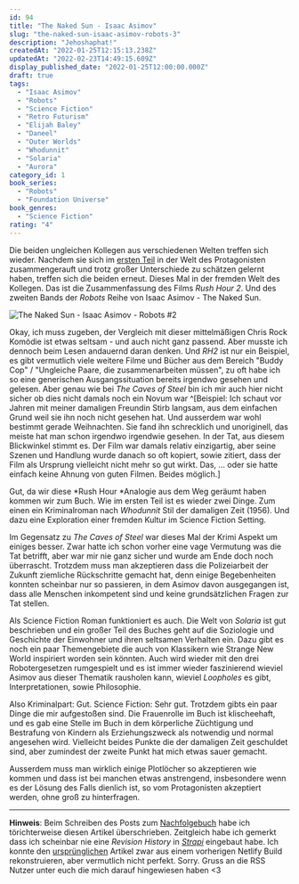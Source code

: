 ```yaml
---
id: 94
title: "The Naked Sun - Isaac Asimov"
slug: "the-naked-sun-isaac-asimov-robots-3"
description: "Jehoshaphat!"
createdAt: "2022-01-25T12:15:13.238Z"
updatedAt: "2022-02-23T14:49:15.609Z"
display_published_date: "2022-01-25T12:00:00.000Z"
draft: true
tags:
  - "Isaac Asimov"
  - "Robots"
  - "Science Fiction"
  - "Retro Futurism"
  - "Elijah Baley"
  - "Daneel"
  - "Outer Worlds"
  - "Whodunnit"
  - "Solaria"
  - "Aurora"
category_id: 1
book_series:
  - "Robots"
  - "Foundation Universe"
book_genres:
  - "Science Fiction"
rating: "4"
---
```


Die beiden ungleichen Kollegen aus verschiedenen Welten treffen sich wieder. Nachdem sie sich im [ersten Teil](https://www.flore.nz/blog/the-caves-of-steel-isaac-asimov) in der Welt des Protagonisten zusammengerauft und trotz großer Unterschiede zu schätzen gelernt haben, treffen sich die beiden erneut. Dieses Mal in der fremden Welt des Kollegen. Das ist die Zusammenfassung des Films *Rush Hour 2*. Und des zweiten Bands der *Robots* Reihe von Isaac Asimov - The Naked Sun.

![The Naked Sun - Isaac Asimov - Robots #2](https://res.cloudinary.com/dlsll9dkn/image/upload/v1643107316/photo_2022_01_25_11_41_34_0b02cc2484.jpg)

Okay, ich muss zugeben, der Vergleich mit dieser mittelmäßigen Chris Rock Komödie ist etwas seltsam - und auch nicht ganz passend. Aber musste ich dennoch beim Lesen andauernd daran denken. Und *RH2* ist nur ein Beispiel, es gibt vermutlich viele weitere Filme und Bücher aus dem Bereich "Buddy Cop" / "Ungleiche Paare, die zusammenarbeiten müssen", zu oft habe ich so eine generischen Ausgangssituation bereits irgendwo gesehen und gelesen. Aber genau wie bei *The Caves of Steel* bin ich mir auch hier nicht sicher ob dies nicht damals noch ein Novum war ^[Beispiel: Ich schaut vor Jahren mit meiner damaligen Freundin Stirb langsam, aus dem einfachen Grund weil sie ihn noch nicht gesehen hat. Und ausserdem war wohl bestimmt gerade Weihnachten. Sie fand ihn schrecklich und unoriginell, das meiste hat man schon irgendwo irgendwie gesehen. In der Tat, aus diesem Blickwinkel stimmt es. Der Film war damals relativ einzigartig, aber seine Szenen und Handlung wurde danach so oft kopiert, sowie zitiert, dass der Film als Ursprung vielleicht nicht mehr so gut wirkt. Das, ... oder sie hatte einfach keine Ahnung von guten Filmen. Beides möglich.]

Gut, da wir diese *Rush Hour *Analogie aus dem Weg geräumt haben kommen wir zum Buch. Wie im ersten Teil ist es wieder zwei Dinge. Zum einen ein Kriminalroman nach *Whodunnit* Stil der damaligen Zeit (1956). Und dazu eine Exploration einer fremden Kultur im Science Fiction Setting.

Im Gegensatz zu *The Caves of Steel* war dieses Mal der Krimi Aspekt um einiges besser. Zwar hatte ich schon vorher eine vage Vermutung was die Tat betrifft, aber war mir nie ganz sicher und wurde am Ende doch noch überrascht. Trotzdem muss man akzeptieren dass die Polizeiarbeit der Zukunft ziemliche Rückschritte gemacht hat, denn einige Begebenheiten konnten scheinbar nur so passieren, in dem Asimov davon ausgegangen ist, dass alle Menschen inkompetent sind und keine grundsätzlichen Fragen zur Tat stellen.

Als Science Fiction Roman funktioniert es auch. Die Welt von *Solaria* ist gut beschrieben und ein großer Teil des Buches geht auf die Soziologie und Geschichte der Einwohner und ihren seltsamen Verhalten ein. Dazu gibt es noch ein paar Themengebiete die auch von Klassikern wie Strange New World inspiriert worden sein könnten. Auch wird wieder mit den drei Robotergesetzen rumgespielt und es ist immer wieder faszinierend wieviel Asimov aus dieser Thematik rausholen kann, wieviel *Loopholes* es gibt, Interpretationen, sowie Philosophie.

Also Kriminalpart: Gut. Science Fiction: Sehr gut. Trotzdem gibts ein paar Dinge die mir aufgestoßen sind. Die Frauenrolle im Buch ist klischeehaft, und es gab eine Stelle im Buch in dem körperliche Züchtigung und Bestrafung von Kindern als Erziehungszweck als notwendig und normal angesehen wird. Vielleicht beides Punkte die der damaligen Zeit geschuldet sind, aber zumindest der zweite Punkt hat mich etwas sauer gemacht.

Ausserdem muss man wirklich einige Plotlöcher so akzeptieren wie kommen und dass ist bei manchen etwas anstrengend, insbesondere wenn es der Lösung des Falls dienlich ist, so vom Protagonisten akzeptiert werden, ohne groß zu hinterfragen.

*****

**Hinweis**: Beim Schreiben des Posts zum [Nachfolgebuch](https://www.flore.nz/blog/the-robots-of-dawn-isaac-asimov-robots-3) habe ich törichterweise diesen Artikel überschrieben. Zeitgleich habe ich gemerkt dass ich scheinbar nie eine *Revision History* in *[Strapi](https://strapi.io/)* eingebaut habe. Ich konnte den [ursprünglichen](https://621417e398b17baee429ab44--brave-dijkstra-54949f.netlify.app/blog/the-naked-sun-isaac-asimov) Artikel zwar aus einem vorherigen Netlify Build rekonstruieren, aber vermutlich nicht perfekt. Sorry. 
Gruss an die RSS Nutzer unter euch die mich darauf hingewiesen haben <3
